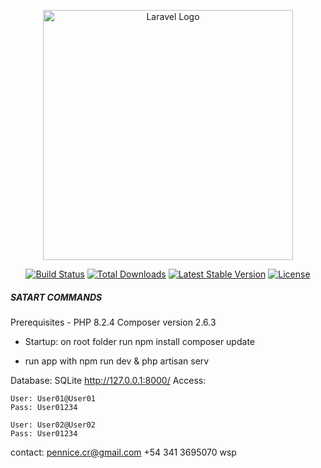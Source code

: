 <p align="center"><a href="https://laravel.com" target="_blank"><img src="https://raw.githubusercontent.com/laravel/art/master/logo-lockup/5%20SVG/2%20CMYK/1%20Full%20Color/laravel-logolockup-cmyk-red.svg" width="400" alt="Laravel Logo"></a></p>

<p align="center">
<a href="https://github.com/laravel/framework/actions"><img src="https://github.com/laravel/framework/workflows/tests/badge.svg" alt="Build Status"></a>
<a href="https://packagist.org/packages/laravel/framework"><img src="https://img.shields.io/packagist/dt/laravel/framework" alt="Total Downloads"></a>
<a href="https://packagist.org/packages/laravel/framework"><img src="https://img.shields.io/packagist/v/laravel/framework" alt="Latest Stable Version"></a>
<a href="https://packagist.org/packages/laravel/framework"><img src="https://img.shields.io/packagist/l/laravel/framework" alt="License"></a>
</p>


##### SATART COMMANDS #####

Prerequisites - 
PHP 8.2.4
Composer version 2.6.3

- Startup: on root folder run
npm install
composer update

- run app with
npm run dev & php artisan serv


Database: SQLite
http://127.0.0.1:8000/
Access: 

    User: User01@User01
    Pass: User01234
    
    User: User02@User02
    Pass: User01234


contact:    pennice.cr@gmail.com
            +54 341 3695070 wsp